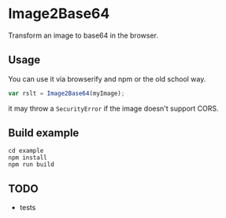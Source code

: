 Image2Base64
============

Transform an image to base64 in the browser.

## Usage

You can use it via browserify and npm or the old school way.

```javascript
var rslt = Image2Base64(myImage);
```

it may throw a `SecurityError` if the image doesn't support CORS.

## Build example

```
cd example
npm install
npm run build
````

## TODO

* tests
